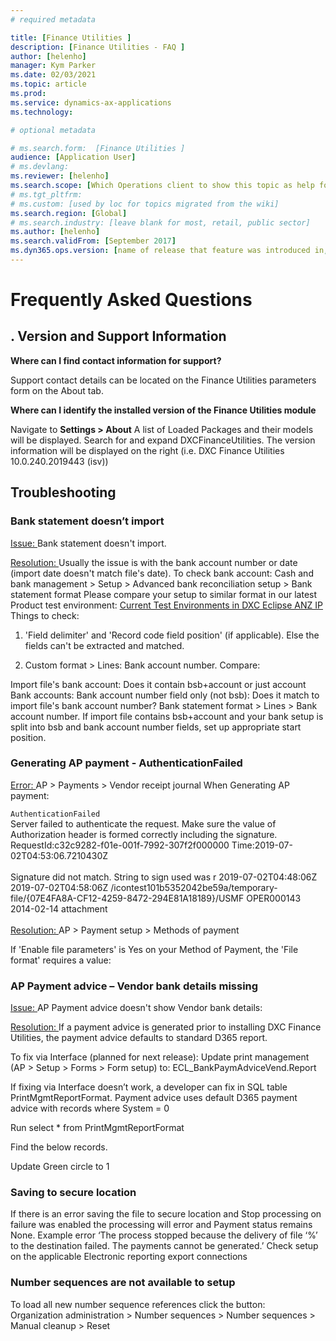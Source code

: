 ```yaml
---
# required metadata

title: [Finance Utilities ]
description: [Finance Utilities - FAQ ]
author: [helenho]
manager: Kym Parker
ms.date: 02/03/2021
ms.topic: article
ms.prod: 
ms.service: dynamics-ax-applications
ms.technology: 

# optional metadata

# ms.search.form:  [Finance Utilities ]
audience: [Application User]
# ms.devlang: 
ms.reviewer: [helenho]
ms.search.scope: [Which Operations client to show this topic as help for, to be set by content strategist, see list here: https://microsoft.sharepoint.com/teams/DynDoc/_layouts/15/WopiFrame.aspx?sourcedoc={23419e1c-eb64-42e9-aa9b-79875b428718}&action=edit&wd=target%28Core%20Dynamics%20AX%20CP%20requirements%2Eone%7C4CC185C0%2DEFAA%2D42CD%2D94B9%2D8F2A45E7F61A%2FVersions%20list%20for%20docs%20topics%7CC14BE630%2D5151%2D49D6%2D8305%2D554B5084593C%2F%29]
# ms.tgt_pltfrm: 
# ms.custom: [used by loc for topics migrated from the wiki]
ms.search.region: [Global]
# ms.search.industry: [leave blank for most, retail, public sector]
ms.author: [helenho]
ms.search.validFrom: [September 2017]
ms.dyn365.ops.version: [name of release that feature was introduced in, see list here: https://microsoft.sharepoint.com/teams/DynDoc/_layouts/15/WopiFrame.aspx?sourcedoc={23419e1c-eb64-42e9-aa9b-79875b428718}&action=edit&wd=target%28Core%20Dynamics%20AX%20CP%20requirements%2Eone%7C4CC185C0%2DEFAA%2D42CD%2D94B9%2D8F2A45E7F61A%2FVersions%20list%20for%20docs%20topics%7CC14BE630%2D5151%2D49D6%2D8305%2D554B5084593C%2F%29]
---
```


# 	Frequently Asked Questions
## .	Version and Support Information


**Where can I find contact information for support?**
   
Support contact details can be located on the Finance Utilities parameters form on the About tab.
  
 **Where can I identify the installed version of the Finance Utilities module**

Navigate to **Settings > About**
A list of Loaded Packages and their models will be displayed.  Search for and expand DXCFinanceUtilities. The version information will be displayed on the right (i.e. DXC Finance Utilities 10.0.240.2019443 (isv))


## 	Troubleshooting
### 	Bank statement doesn’t import

<U> Issue: </U>
Bank statement doesn't import.
 
<U> Resolution: </U>
Usually the issue is with the bank account number or date (import date doesn't match file's date).
To check bank account:
Cash and bank management > Setup > Advanced bank reconciliation setup > Bank statement format
Please compare your setup to similar format in our latest Product test environment: 
<U> Current Test Environments in DXC Eclipse ANZ IP </U>
Things to check:

1.	'Field delimiter' and 'Record code field position' (if applicable). Else the fields can't be extracted and matched.

2.	Custom format > Lines: Bank account number. Compare:

Import file's bank account: Does it contain bsb+account or just account
Bank accounts: Bank account number field only (not bsb): Does it match to import file's bank account number?
Bank statement format > Lines > Bank account number. If import file contains bsb+account and your bank setup is split into bsb and bank account number fields, set up appropriate start position.

### 	Generating AP payment - AuthenticationFailed
<U> Error: </U>
AP > Payments > Vendor receipt journal
When Generating AP payment:
<br>
<Error>

<Code>AuthenticationFailed</Code>
<br>
<Message>
Server failed to authenticate the request. Make sure the value of Authorization header is formed correctly including the signature. RequestId:c32c9282-f01e-001f-7992-307f2f000000 Time:2019-07-02T04:53:06.7210430Z
<br>
</Message>
<br>
<AuthenticationErrorDetail>
Signature did not match. String to sign used was r 2019-07-02T04:48:06Z 2019-07-02T04:58:06Z /icontest101b5352042be59a/temporary-file/{07E4FA8A-CF12-4259-8472-294E81A18189}/USMF OPER000143 2014-02-14 attachment
</AuthenticationErrorDetail>
<br>
</Error>
<br>
<U> Resolution: </U>
AP > Payment setup > Methods of payment

If 'Enable file parameters' is Yes on your Method of Payment, the 'File format' requires a value:


### 	AP Payment advice – Vendor bank details missing
<U> Issue: </U>
AP Payment advice doesn't show Vendor bank details:

<U> Resolution: </U>
If a payment advice is generated prior to installing DXC Finance Utilities, the payment advice defaults to standard D365 report.

To fix via Interface (planned for next release): Update print management (AP > Setup > Forms > Form setup)  to: ECL_BankPaymAdviceVend.Report 

If fixing via Interface doesn’t work, a developer can fix in SQL table PrintMgmtReportFormat.
Payment advice uses default D365 payment advice with records where System = 0

Run select * from PrintMgmtReportFormat

Find the below records.

Update Green circle to 1

### 	Saving to secure location

If there is an error saving the file to secure location and Stop processing on failure was enabled the processing will error and Payment status remains None. Example error ‘The process stopped because the delivery of file ‘%’ to the destination failed. The payments cannot be generated.’
Check setup on the applicable Electronic reporting export connections

### 	Number sequences are not available to setup

To load all new number sequence references click the button:
<br> Organization administration > Number sequences > Number sequences > Manual cleanup > Reset </br>
